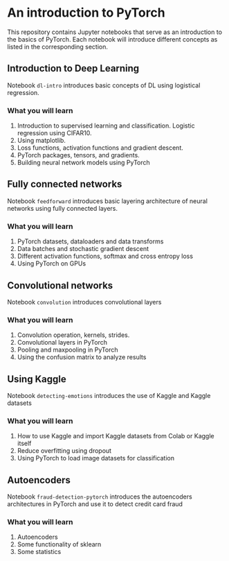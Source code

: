 # An introduction to PyTorch
This repository contains Jupyter notebooks that serve as an introduction to the basics of PyTorch. Each notebook will introduce different concepts as listed in the corresponding section.

## Introduction to Deep Learning
Notebook ```dl-intro``` introduces basic concepts of DL using logistical regression.
### What you will learn
 1. Introduction to supervised learning and classification. Logistic regression using CIFAR10.
 1. Using matplotlib.
 1. Loss functions, activation functions and gradient descent.
 1. PyTorch packages, tensors, and gradients.
 1. Building neural network models using PyTorch
 
## Fully connected networks
Notebook ```feedforward``` introduces basic layering architecture of neural networks using fully connected layers.
### What you will learn
1. PyTorch datasets, dataloaders and data transforms
1. Data batches and stochastic gradient descent
1. Different activation functions, softmax and cross entropy loss
1. Using PyTorch on GPUs

## Convolutional networks
Notebook ```convolution``` introduces convolutional layers
### What you will learn
1. Convolution operation, kernels, strides.
1. Convolutional layers in PyTorch
1. Pooling and maxpooling in PyTorch
1. Using the confusion matrix to analyze results

## Using Kaggle
Notebook ```detecting-emotions``` introduces the use of Kaggle and Kaggle datasets
### What you will learn
1. How to use Kaggle and import Kaggle datasets from Colab or Kaggle itself
1. Reduce overfitting using dropout
1. Using PyTorch to load image datasets for classification

<!-- ## Custom Datasets
Notebook ```custom_dataset``` introduces building custom datasets in PyTorch
### What you will learn
1. Using the pandas package
1. Building a custom dataset using PyTorch
1. Handling categorical data as input
1. Building multimodal models
-->
## Autoencoders
Notebook ```fraud-detection-pytorch``` introduces the autoencoders architectures in PyTorch and use it to detect credit card fraud
### What you will learn
1. Autoencoders
2. Some functionality of sklearn
3. Some statistics


